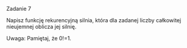Zadanie 7

Napisz funkcję rekurencyjną silnia, która dla zadanej liczby całkowitej nieujemnej oblicza jej silnię. 

Uwaga: Pamiętaj, że 0!=1.